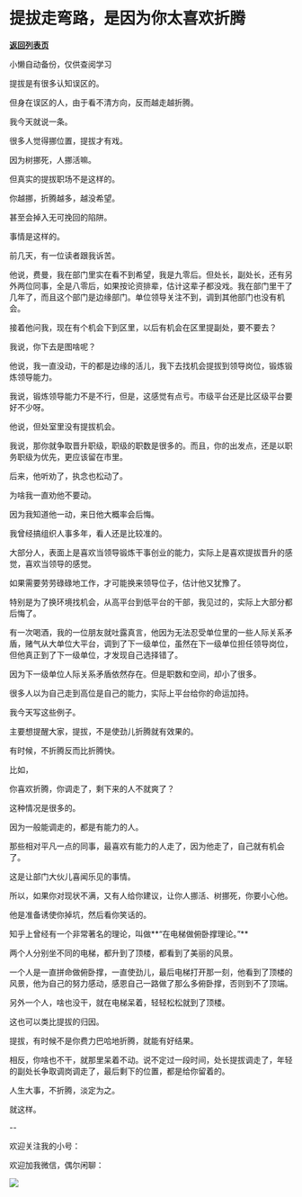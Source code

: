 # 提拔走弯路，是因为你太喜欢折腾

[**返回列表页**](/gzh/费曼的小茶馆)

小懒自动备份，仅供查阅学习

提拔是有很多认知误区的。

但身在误区的人，由于看不清方向，反而越走越折腾。

我今天就说一条。

很多人觉得挪位置，提拔才有戏。

因为树挪死，人挪活嘛。

但真实的提拔职场不是这样的。  

你越挪，折腾越多，越没希望。  

甚至会掉入无可挽回的陷阱。  

事情是这样的。

前几天，有一位读者跟我诉苦。

他说，费曼，我在部门里实在看不到希望，我是九零后。但处长，副处长，还有另外两位同事，全是八零后，如果按论资排辈，估计这辈子都没戏。我在部门里干了几年了，而且这个部门是边缘部门。单位领导关注不到，调到其他部门也没有机会。

接着他问我，现在有个机会下到区里，以后有机会在区里提副处，要不要去？

我说，你下去是图啥呢？

他说，我一直没动，干的都是边缘的活儿，我下去找机会提拔到领导岗位，锻炼锻炼领导能力。

我说，锻炼领导能力不是不行，但是，这感觉有点亏。市级平台还是比区级平台要好不少呀。

他说，但处室里没有提拔机会。

我说，那你就争取晋升职级，职级的职数是很多的。而且，你的出发点，还是以职务职级为优先，更应该留在市里。

后来，他听劝了，执念也松动了。

为啥我一直劝他不要动。

因为我知道他一动，来日他大概率会后悔。

我曾经搞组织人事多年，看人还是比较准的。

大部分人，表面上是喜欢当领导锻炼干事创业的能力，实际上是喜欢提拔晋升的感觉，喜欢当领导的感觉。

如果需要劳劳碌碌地工作，才可能换来领导位子，估计他又犹豫了。

特别是为了换环境找机会，从高平台到低平台的干部，我见过的，实际上大部分都后悔了。

有一次喝酒，我的一位朋友就吐露真言，他因为无法忍受单位里的一些人际关系矛盾，赌气从大单位大平台，调到了下一级单位，虽然在下一级单位担任领导岗位，但他真正到了下一级单位，才发现自己选择错了。

因为下一级单位人际关系矛盾依然存在。但是职数和空间，却小了很多。

很多人以为自己走到高位是自己的能力，实际上平台给你的命运加持。

我今天写这些例子。

主要想提醒大家，提拔，不是使劲儿折腾就有效果的。

有时候，不折腾反而比折腾快。

比如，

你喜欢折腾，你调走了，剩下来的人不就爽了？

这种情况是很多的。

因为一般能调走的，都是有能力的人。

那些相对平凡一点的同事，最喜欢有能力的人走了，因为他走了，自己就有机会了。

这是让部门大伙儿喜闻乐见的事情。  

所以，如果你对现状不满，又有人给你建议，让你人挪活、树挪死，你要小心他。

他是准备诱使你掉坑，然后看你笑话的。

知乎上曾经有一个非常著名的理论，叫做**“在电梯做俯卧撑理论。”**

两个人分别坐不同的电梯，都升到了顶楼，都看到了美丽的风景。

一个人是一直拼命做俯卧撑，一直使劲儿，最后电梯打开那一刻，他看到了顶楼的风景，他为自己的努力感动，感恩自己一路做了那么多俯卧撑，否则到不了顶端。

另外一个人，啥也没干，就在电梯呆着，轻轻松松就到了顶楼。

这也可以类比提拔的归因。

提拔，有时候不是你费力巴哈地折腾，就能有好结果。  

相反，你啥也不干，就那里呆着不动。说不定过一段时间，处长提拔调走了，年轻的副处长争取调岗调走了，最后剩下的位置，都是给你留着的。

人生大事，不折腾，淡定为之。

就这样。

\--  

欢迎关注我的小号：  

欢迎加我微信，偶尔闲聊：

![](https://mmbiz.qpic.cn/mmbiz_jpg/4ufdCXwkRAogiaBPlLVvMdhW25OKOspeLKicEd7LtibnPG1m66ljicjv5q7W5uHrPrOnhOiaExezAKMkAnQpKcBBLMw/640?wx_fmt=jpeg&from;=appmsg)

  

